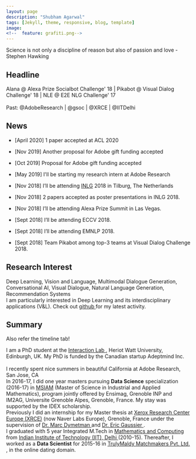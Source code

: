 ```yaml
---
layout: page
description: "Shubham Agarwal"
tags: [Jekyll, theme, responsive, blog, template]
image:
<!--  feature: grafiti.png-->
---
```


Science is not only a discipline of reason but also of passion and love - Stephen Hawking

<h2> Headline </h2>

Alana @ Alexa Prize Socialbot Challenge' 18 | Pikabot @ Visual Dialog Challenge' 18 | NLE @ E2E NLG Challenge' 17
<br />
<br />
Past: @AdobeResearch | @gsoc | @XRCE | @IITDelhi

<h2> News </h2>

* [April 2020] 1 paper accepted at ACL 2020

* [Nov 2019] Another proposal for Adobe gift funding accepted

* [Oct 2019] Proposal for Adobe gift funding accepted

* [May 2019] I'll be starting my research intern at Adobe Research

* [Nov 2018] I’ll be attending [INLG](https://inlg2018.uvt.nl/) 2018 in Tilburg, The Netherlands

* [Nov 2018] 2 papers accepted as poster presentations in INLG 2018.

* [Nov 2018] I’ll be attending Alexa Prize Summit in Las Vegas.

* [Sept 2018] I’ll be attending ECCV 2018. 

* [Sept 2018] I’ll be attending EMNLP 2018.

* [Sept 2018] Team Pikabot among top-3 teams at Visual Dialog Challenge 2018.

<h2> Research Interest </h2>

Deep Learning, Vision and Language, Multimodal Dialogue Generation, Conversational AI, Visual Dialogue, Natural Language Generation, Recommendation Systems
<br />
I am particularly interested in Deep Learning and its interdisciplinary applications (V&L). Check out <a href="https://github.com/shubhamagarwal92">github </a> for my latest activity. 

<h2> Summary </h2>

Also refer the timeline tab! 

I am a PhD student at the <a href="https://sites.google.com/site/hwinteractionlab/">Interaction Lab </a>, Heriot Watt University, Edinburgh, UK. My PhD is funded by the Canadian startup Adeptmind Inc.  
<br />
I recently spent nice summers in beautiful California at Adobe Research, San Jose, CA
<br />
In 2016-17, I did one year masters pursuing <strong>Data Science</strong> specialization (2016-17) in <a href="http://msiam.imag.fr">MSIAM</a> (Master of Science in Industrial and Applied Mathematics), program jointly offered by Ensimag, Grenoble INP and IM2AG, Universite Grenoble Alpes, Grenoble, France. My stay was supported by the IDEX scholarship. 
<br />
Previously I did an internship for my Master thesis at <a href="http://www.xrce.xerox.com/">Xerox Research Center Europe (XRCE)</a> (now Naver Labs Europe), Grenoble, France under the supervision of <a href="http://www.xrce.xerox.com/About-XRCE/People/Marc-Dymetman"> Dr. Marc Dymetman </a> and <a href="http://ama.liglab.fr/~gaussier/"> Dr. Eric Gaussier </a>. 
<br />
I graduated with 5 year Integrated M.Tech in <a href="http://maths.iitd.ac.in/">Mathematics and Computing </a> from <a href="http://www.iitd.ac.in/">Indian Institute of Technology (IIT), Delhi </a> (2010-15). Thereafter, I worked as a <strong>Data Scientist</strong> for 2015-16 in <a href="http://trulymadly.com/">TrulyMaldy Matchmakers Pvt. Ltd. </a>, in the online dating domain.






